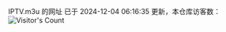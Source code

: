 IPTV.m3u 的网址 已于 2024-12-04 06:16:35 更新，本仓库访客数：![Visitor's Count](https://profile-counter.glitch.me/hero1898_tv/count.svg)
